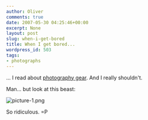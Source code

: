 ```yaml
---
author: Oliver
comments: true
date: 2007-05-30 04:25:46+00:00
excerpt: None
layout: post
slug: when-i-get-bored
title: When I get bored...
wordpress_id: 503
tags:
- photographs
---
```


... I read about <a href="http://www.robgalbraith.com/bins/multi_page.asp?cid=7-8738-8908">photography gear</a>.  And I really shouldn't.

Man... but look at this beast:

<img src='http://www.oliverweb.com/wp-content/uploads/2007/05/picture-1.png' alt='picture-1.png' />

So ridiculous. =P